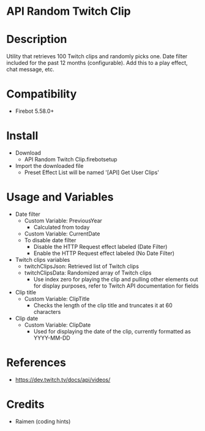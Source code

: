 # API Random Twitch Clip
 
# Description
Utility that retrieves 100 Twitch clips and randomly picks one. Date filter included for the past 12 months (configurable). Add this to a play effect, chat message, etc.

# Compatibility
- Firebot 5.58.0+

# Install
+ Download
  + API Random Twitch Clip.firebotsetup
+ Import the downloaded file
  + Preset Effect List will be named '[API] Get User Clips'

# Usage and Variables
+ Date filter
  + Custom Variable: PreviousYear
    + Calculated from today
  + Custom Variable: CurrentDate
  + To disable date filter
    + Disable the HTTP Request effect labeled (Date Filter)
    + Enable the HTTP Request effect labeled (No Date Filter)
+ Twitch clips variables
  + twitchClipsJson: Retrieved list of Twitch clips
  + twitchClipsData: Randomized array of Twitch clips
    + Use index zero for playing the clip and pulling other elements out for display purposes, refer to Twitch API documentation for fields
+ Clip title
  + Custom Variable: ClipTitle
    + Checks the length of the clip title and truncates it at 60 characters
+ Clip date
  + Custom Variable: ClipDate
    + Used for displaying the date of the clip, currently formatted as YYYY-MM-DD

# References
+ https://dev.twitch.tv/docs/api/videos/

# Credits
+ Raimen (coding hints)
